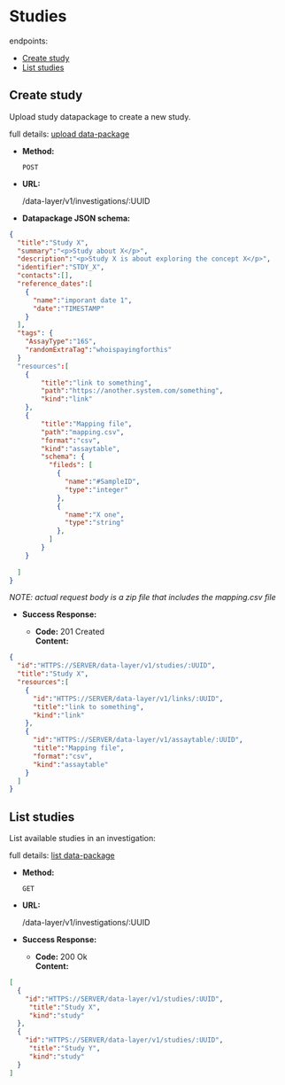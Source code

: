 # Studies

endpoints:

* [Create study](#create-study)
* [List studies](#list-studies)

## Create study
Upload study datapackage to create a new study.

full details: [upload data-package](data-layer/api.md##upload-datapackage)

* **Method:**

	`POST`

* **URL:**

  /data-layer/v1/investigations/:UUID

* **Datapackage JSON schema:**

```json
{
  "title":"Study X",
  "summary":"<p>Study about X</p>",
  "description":"<p>Study X is about exploring the concept X</p>",
  "identifier":"STDY_X",
  "contacts":[],
  "reference_dates":[
    { 
      "name":"imporant date 1",
      "date":"TIMESTAMP"
    }
  ],
  "tags": {
    "AssayType":"16S",
    "randomExtraTag":"whoispayingforthis"
  }
  "resources":[
    {
    	"title":"link to something",
    	"path":"https://another.system.com/something",
    	"kind":"link"
    },
    {
    	"title":"Mapping file",
    	"path":"mapping.csv",
    	"format":"csv",
    	"kind":"assaytable",
    	"schema": {
    	  "fileds": [
    	    {
    	      "name":"#SampleID",
    	      "type":"integer"
    	    },
    	    {
    	      "name":"X one",
    	      "type":"string"
    	    },
    	  ]
    	}
    }
  
  ]
}
```

_NOTE: actual request body is a zip file that includes the mapping.csv file_

* **Success Response:**

  * **Code:** 201 Created  
    **Content:** 

```json
{
  "id":"HTTPS://SERVER/data-layer/v1/studies/:UUID",
  "title":"Study X",
  "resources":[
    {
      "id":"HTTPS://SERVER/data-layer/v1/links/:UUID",
      "title":"link to something",
      "kind":"link"
    },
    {
      "id":"HTTPS://SERVER/data-layer/v1/assaytable/:UUID",
      "title":"Mapping file",
      "format":"csv",
      "kind":"assaytable"
    }
  ]
}
```

## List studies
List available studies in an investigation:

full details: [list data-package](data-layer/api.md##list-datapackages)

* **Method:**

	`GET`

* **URL:**

  /data-layer/v1/investigations/:UUID

* **Success Response:**

  * **Code:** 200 Ok  
    **Content:** 

```json
[
  {
    "id":"HTTPS://SERVER/data-layer/v1/studies/:UUID",
	 "title":"Study X",
	 "kind":"study"
  },
  {
    "id":"HTTPS://SERVER/data-layer/v1/studies/:UUID",
	 "title":"Study Y",
	 "kind":"study"
  }
]
```
